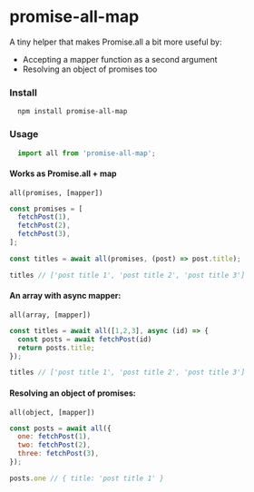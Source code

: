 # promise-all-map

A tiny helper that makes Promise.all a bit more useful by:
- Accepting a mapper function as a second argument
- Resolving an object of promises too

### Install

```
  npm install promise-all-map
```

### Usage

```js
  import all from 'promise-all-map';
```

#### Works as Promise.all + map
`all(promises, [mapper])`

```js
const promises = [
  fetchPost(1),
  fetchPost(2),
  fetchPost(3),
];

const titles = await all(promises, (post) => post.title);

titles // ['post title 1', 'post title 2', 'post title 3']
```

#### An array with async mapper:
`all(array, [mapper])`

```js
const titles = await all([1,2,3], async (id) => {
  const posts = await fetchPost(id)
  return posts.title;
});

titles // ['post title 1', 'post title 2', 'post title 3']
```

#### Resolving an object of promises:
`all(object, [mapper])`

```js
const posts = await all({
  one: fetchPost(1),
  two: fetchPost(2),
  three: fetchPost(3),
});

posts.one // { title: 'post title 1' }


